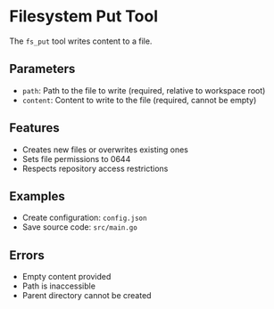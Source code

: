 # Filesystem Put Tool

The `fs_put` tool writes content to a file.

## Parameters

- `path`: Path to the file to write (required, relative to workspace root)
- `content`: Content to write to the file (required, cannot be empty)

## Features

- Creates new files or overwrites existing ones
- Sets file permissions to 0644
- Respects repository access restrictions

## Examples

- Create configuration: `config.json`
- Save source code: `src/main.go`

## Errors

- Empty content provided
- Path is inaccessible
- Parent directory cannot be created 